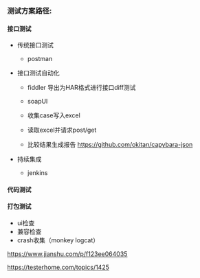 ### 测试方案路径:

 #### 接口测试
 
 - 传统接口测试
      - postman
      
 - 接口测试自动化
      - fiddler 导出为HAR格式进行接口diff测试
      
      - soapUI
     
      - 收集case写入excel
      - 读取excel并请求post/get
      - 比较结果生成报告
 https://github.com/okitan/capybara-json
 
 - 持续集成
      - jenkins
      
    
 
 #### 代码测试
 
 #### 打包测试
  - ui检查
  - 兼容检查
  - crash收集（monkey logcat）
  
  
  https://www.jianshu.com/p/f123ee064035
  
  https://testerhome.com/topics/1425